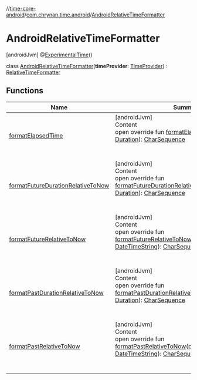 //[time-core-android](../../../index.md)/[com.chrynan.time.android](../index.md)/[AndroidRelativeTimeFormatter](index.md)



# AndroidRelativeTimeFormatter  
 [androidJvm] @[ExperimentalTime](https://kotlinlang.org/api/latest/jvm/stdlib/kotlin.time/-experimental-time/index.html)()  
  
class [AndroidRelativeTimeFormatter](index.md)(**timeProvider**: [TimeProvider](../../../../time-core/time-core/com.chrynan.time/-time-provider/index.md)) : [RelativeTimeFormatter](../../../../time-core/time-core/com.chrynan.time/-relative-time-formatter/index.md)   


## Functions  
  
|  Name |  Summary | 
|---|---|
| <a name="com.chrynan.time.android/AndroidRelativeTimeFormatter/formatElapsedTime/#kotlin.time.Duration/PointingToDeclaration/"></a>[formatElapsedTime](format-elapsed-time.md)| <a name="com.chrynan.time.android/AndroidRelativeTimeFormatter/formatElapsedTime/#kotlin.time.Duration/PointingToDeclaration/"></a>[androidJvm]  <br>Content  <br>open override fun [formatElapsedTime](format-elapsed-time.md)(duration: [Duration](https://kotlinlang.org/api/latest/jvm/stdlib/kotlin.time/-duration/index.html)): [CharSequence](https://kotlinlang.org/api/latest/jvm/stdlib/kotlin/-char-sequence/index.html)  <br><br><br>|
| <a name="com.chrynan.time.android/AndroidRelativeTimeFormatter/formatFutureDurationRelativeToNow/#kotlin.time.Duration/PointingToDeclaration/"></a>[formatFutureDurationRelativeToNow](format-future-duration-relative-to-now.md)| <a name="com.chrynan.time.android/AndroidRelativeTimeFormatter/formatFutureDurationRelativeToNow/#kotlin.time.Duration/PointingToDeclaration/"></a>[androidJvm]  <br>Content  <br>open override fun [formatFutureDurationRelativeToNow](format-future-duration-relative-to-now.md)(futureDuration: [Duration](https://kotlinlang.org/api/latest/jvm/stdlib/kotlin.time/-duration/index.html)): [CharSequence](https://kotlinlang.org/api/latest/jvm/stdlib/kotlin/-char-sequence/index.html)  <br><br><br>|
| <a name="com.chrynan.time.android/AndroidRelativeTimeFormatter/formatFutureRelativeToNow/#com.chrynan.time.DateTimeString/PointingToDeclaration/"></a>[formatFutureRelativeToNow](format-future-relative-to-now.md)| <a name="com.chrynan.time.android/AndroidRelativeTimeFormatter/formatFutureRelativeToNow/#com.chrynan.time.DateTimeString/PointingToDeclaration/"></a>[androidJvm]  <br>Content  <br>open override fun [formatFutureRelativeToNow](format-future-relative-to-now.md)(futureTime: [DateTimeString](../../../../time-core/time-core/com.chrynan.time/-date-time-string/index.md)): [CharSequence](https://kotlinlang.org/api/latest/jvm/stdlib/kotlin/-char-sequence/index.html)  <br><br><br>|
| <a name="com.chrynan.time.android/AndroidRelativeTimeFormatter/formatPastDurationRelativeToNow/#kotlin.time.Duration/PointingToDeclaration/"></a>[formatPastDurationRelativeToNow](format-past-duration-relative-to-now.md)| <a name="com.chrynan.time.android/AndroidRelativeTimeFormatter/formatPastDurationRelativeToNow/#kotlin.time.Duration/PointingToDeclaration/"></a>[androidJvm]  <br>Content  <br>open override fun [formatPastDurationRelativeToNow](format-past-duration-relative-to-now.md)(pastDuration: [Duration](https://kotlinlang.org/api/latest/jvm/stdlib/kotlin.time/-duration/index.html)): [CharSequence](https://kotlinlang.org/api/latest/jvm/stdlib/kotlin/-char-sequence/index.html)  <br><br><br>|
| <a name="com.chrynan.time.android/AndroidRelativeTimeFormatter/formatPastRelativeToNow/#com.chrynan.time.DateTimeString/PointingToDeclaration/"></a>[formatPastRelativeToNow](format-past-relative-to-now.md)| <a name="com.chrynan.time.android/AndroidRelativeTimeFormatter/formatPastRelativeToNow/#com.chrynan.time.DateTimeString/PointingToDeclaration/"></a>[androidJvm]  <br>Content  <br>open override fun [formatPastRelativeToNow](format-past-relative-to-now.md)(pastTime: [DateTimeString](../../../../time-core/time-core/com.chrynan.time/-date-time-string/index.md)): [CharSequence](https://kotlinlang.org/api/latest/jvm/stdlib/kotlin/-char-sequence/index.html)  <br><br><br>|

